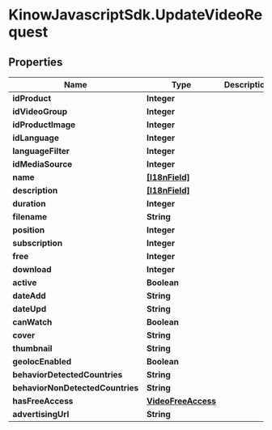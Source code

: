 # KinowJavascriptSdk.UpdateVideoRequest

## Properties
Name | Type | Description | Notes
------------ | ------------- | ------------- | -------------
**idProduct** | **Integer** |  | [optional] 
**idVideoGroup** | **Integer** |  | [optional] 
**idProductImage** | **Integer** |  | [optional] 
**idLanguage** | **Integer** |  | [optional] 
**languageFilter** | **Integer** |  | [optional] 
**idMediaSource** | **Integer** |  | [optional] 
**name** | [**[I18nField]**](I18nField.md) |  | [optional] 
**description** | [**[I18nField]**](I18nField.md) |  | [optional] 
**duration** | **Integer** |  | [optional] 
**filename** | **String** |  | [optional] 
**position** | **Integer** |  | [optional] 
**subscription** | **Integer** |  | [optional] 
**free** | **Integer** |  | [optional] 
**download** | **Integer** |  | [optional] 
**active** | **Boolean** |  | [optional] 
**dateAdd** | **String** |  | [optional] 
**dateUpd** | **String** |  | [optional] 
**canWatch** | **Boolean** |  | [optional] 
**cover** | **String** |  | [optional] 
**thumbnail** | **String** |  | [optional] 
**geolocEnabled** | **Boolean** |  | [optional] 
**behaviorDetectedCountries** | **String** |  | [optional] 
**behaviorNonDetectedCountries** | **String** |  | [optional] 
**hasFreeAccess** | [**VideoFreeAccess**](VideoFreeAccess.md) |  | [optional] 
**advertisingUrl** | **String** |  | [optional] 


